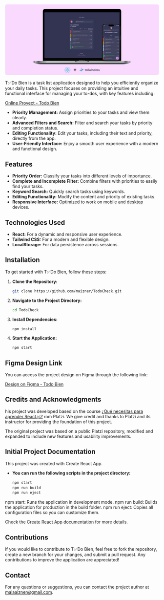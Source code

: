 ![Cover Image](cover-mvp.png)

T✅Do Bien is a task list application designed to help you efficiently organize your daily tasks. This project focuses on providing an intuitive and functional interface for managing your to-dos, with key features including:

[ Online Proyect - Todo Bien](https://maizner.github.io/TodoCheck/)

- **Priority Management:** Assign priorities to your tasks and view them clearly.
- **Advanced Filters and Search:** Filter and search your tasks by priority and completion status.
- **Editing Functionality:** Edit your tasks, including their text and priority, directly from the app.
- **User-Friendly Interface:** Enjoy a smooth user experience with a modern and functional design.

## Features

- **Priority Order:** Classify your tasks into different levels of importance.
- **Complete and Incomplete Filter:** Combine filters with priorities to easily find your tasks.
- **Keyword Search:** Quickly search tasks using keywords.
- **Editing Functionality:** Modify the content and priority of existing tasks.
- **Responsive Interface:** Optimized to work on mobile and desktop devices.

## Technologies Used

- **React:** For a dynamic and responsive user experience.
- **Tailwind CSS:** For a modern and flexible design.
- **LocalStorage:** For data persistence across sessions.

## Installation

To get started with T✅Do Bien, follow these steps:

1. **Clone the Repository:**
   ```bash
   git clone https://github.com/maizner/TodoCheck.git

2. **Navigate to the Project Directory:**
   ```bash
   cd TodoCheck


3. **Install Dependencies:**
   ```bash
   npm install


4. **Start the Application:**
   ```bash
   npm start

## Figma Design Link

You can access the project design on Figma through the following link:


[Design on Figma - Todo Bien](https://www.figma.com/design/GkZBg5chDOoR96RGzemphL/ToDo-Bien?node-id=574-15&t=yMzDLxrxI5sUXayC-1)



## Credits and Acknowledgments
his project was developed based on the course <a href="https://platzi.com/home/clases/7395-react/62326-que-necesitas-para-aprender-reactjs/"> ¿Qué necesitas para aprender React.js?</a> rom Platzi. We give credit and thanks to Platzi and its instructor for providing the foundation of this project.

The original project was based on a public Platzi repository, modified and expanded to include new features and usability improvements.


## Initial Project Documentation
This project was created with Create React App.

- **You can run the following scripts in the project directory:**
   ```bash
   npm start
   npm run build
   npm run eject
npm start: Runs the application in development mode.
npm run build: Builds the application for production in the build folder.
npm run eject: Copies all configuration files so you can customize them.

Check the [Create React App documentation](https://create-react-app.dev/) for more details.


## Contributions
If you would like to contribute to T✅Do Bien, feel free to fork the repository, create a new branch for your changes, and submit a pull request. Any contributions to improve the application are appreciated!

## Contact
For any questions or suggestions, you can contact the project author at maiaaizner@gmail.com.



